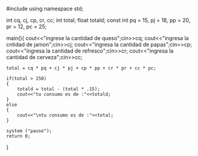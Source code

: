 #include <iostream>
using namespace std;

int cq, cj, cp, cr, cc;
int total;
float totald;
const int pq = 15, pj = 18, pp = 20, pr = 12, pc = 25;


main(){
	cout<<"ingrese la cantidad de queso";cin>>cq;
	cout<<"ingresa la cntidad de jamon";cin>>cj;
	cout<<"ingresa la cantidad de papas";cin>>cp;
	cout<<"ingresa la cantidad de refresco";cin>>cr;
	cout<<"ingresa la cantidad de cerveza";cin>>cc;
	
	total = cq * pq + cj * pj + cp * pp + cr * pr + cc * pc;
	
	if(total > 150)
	{
		totald = total - (total * .15);
		cout<<"tu consumo es de :"<<totald;
	}
	else
	{
		cout<<"\ntu consumo es de :"<<total;
	}
	
	system ("pause");
	return 0;
}
